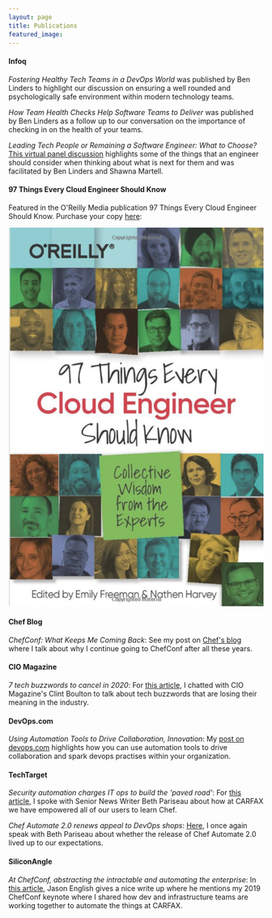 ```yaml
---
layout: page
title: Publications
featured_image:
---
```


#### Infoq
*Fostering Healthy Tech Teams in a DevOps World* was published by Ben Linders to highlight our discussion on ensuring a well rounded and psychologically safe environment within modern technology teams.

*How Team Health Checks Help Software Teams to Deliver* was published by Ben Linders as a follow up to our conversation on the importance of checking in on the health of your teams.

*Leading Tech People or Remaining a Software Engineer: What to Choose?* <a href ='https://www.infoq.com/articles/leading-team-software-engineer/'>This virtual panel discussion</a> highlights some of the things that an engineer should consider when thinking about what is next for them and was facilitated by Ben Linders and Shawna Martell.

#### 97 Things Every Cloud Engineer Should Know
Featured in the O'Reilly Media publication 97 Things Every Cloud Engineer Should Know. Purchase your copy <a href ='https://bookshop.org/books/97-things-every-cloud-engineer-should-know-collective-wisdom-from-the-experts/9781492076735' target='_blank'>here</a>: 

[![97 Things Every Cloud Engineer Should Know](/assets/images/original-images/97-things.png)](https://bookshop.org/books/97-things-every-cloud-engineer-should-know-collective-wisdom-from-the-experts/9781492076735)


#### Chef Blog

*ChefConf: What Keeps Me Coming Back*: See my post on [Chef's blog](https://blog.chef.io/chefconf-what-keeps-me-coming-back/) where I talk about why I continue going to ChefConf after all these years.

#### CIO Magazine

*7 tech buzzwords to cancel in 2020*: For [this article](https://www.cio.com/article/3514431/7-tech-buzzwords-to-cancel-for-2020.html), I chatted with CIO Magazine's Clint Boulton to talk about tech buzzwords that are losing their meaning in the industry.

#### DevOps.com

*Using Automation Tools to Drive Collaboration, Innovation*: My [post on devops.com](https://devops.com/using-automation-tools-to-drive-collaboration-innovation/) highlights how you can use automation tools to drive collaboration and spark devops practises within your organization. 

#### TechTarget

*Security automation charges IT ops to build the 'paved road'*: For [this article](https://searchitoperations.techtarget.com/feature/Security-automation-charges-IT-ops-to-build-the-paved-road), I spoke with Senior News Writer Beth Pariseau about how at CARFAX we have empowered all of our users to learn Chef. 

*Chef Automate 2.0 renews appeal to DevOps shops*: [Here](https://searchitoperations.techtarget.com/news/252441788/Chef-Automate-20-renews-appeal-to-DevOps-shops), I once again speak with Beth Pariseau about whether the release of Chef Automate 2.0 lived up to our expectations.

#### SiliconAngle

*At ChefConf, abstracting the intractable and automating the enterprise*: In [this article](https://siliconangle.com/2019/05/24/chefconf-abstracting-intractable-automating-enterprise/), Jason English gives a nice write up where he mentions my 2019 ChefConf keynote where I shared how dev and infrastructure teams are working together to automate the things at CARFAX.